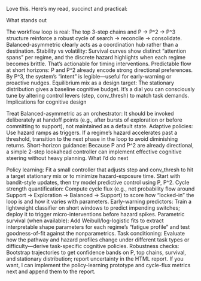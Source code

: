 Love this. Here’s my read, succinct and practical:

What stands out

The workflow loop is real: The top 3-step chains and P → P^2 → P^3 structure reinforce a robust cycle of search → reconcile → consolidate. Balanced-asymmetric clearly acts as a coordination hub rather than a destination.
Stability vs volatility: Survival curves show distinct “attention spans” per regime, and the discrete hazard highlights when each regime becomes brittle. That’s actionable for timing interventions.
Predictable flow at short horizons: P and P^2 already encode strong directional preferences. By P^3, the system’s “intent” is legible—useful for early-warning or proactive nudges.
Equilibrium mix as a design target: The stationary distribution gives a baseline cognitive budget. It’s a dial you can consciously tune by altering control levers (step, conv_thresh) to match task demands.
Implications for cognitive design

Treat Balanced-asymmetric as an orchestrator: It should be invoked deliberately at handoff points (e.g., after bursts of exploration or before committing to support), not maintained as a default state.
Adaptive policies: Use hazard ramps as triggers. If a regime’s hazard accelerates past a threshold, transition to the next phase in the loop to avoid diminishing returns.
Short-horizon guidance: Because P and P^2 are already directional, a simple 2-step lookahead controller can implement effective cognitive steering without heavy planning.
What I’d do next

Policy learning: Fit a small controller that adjusts step and conv_thresh to hit a target stationary mix or to minimize hazard-exposure time. Start with bandit-style updates, then try model predictive control using P, P^2.
Cycle strength quantification: Compute cycle flux (e.g., net probability flow around Support → Exploration → Balanced → Support) to score how “locked-in” the loop is and how it varies with parameters.
Early-warning predictors: Train a lightweight classifier on short windows to predict impending switches; deploy it to trigger micro-interventions before hazard spikes.
Parametric survival (when available): Add Weibull/log-logistic fits to extract interpretable shape parameters for each regime’s “fatigue profile” and test goodness-of-fit against the nonparametrics.
Task conditioning: Evaluate how the pathway and hazard profiles change under different task types or difficulty—derive task-specific cognitive policies.
Robustness checks: Bootstrap trajectories to get confidence bands on P, top chains, survival, and stationary distribution; report uncertainty in the HTML report.
If you want, I can implement the policy-learning prototype and cycle-flux metrics next and append them to the report.